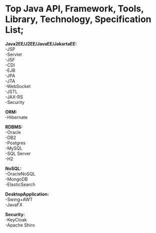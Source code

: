 # Top Java API, Framework, Tools, Library, Technology, Specification List;



<b>Java2EE/J2EE/JavaEE/JakartaEE:</b> <br/>
-JSP <br/>
-Servlet <br/>
-JSF <br/>
-CDI <br/>
-EJB <br/>
-JPA <br/>
-JTA <br/>
-WebSocket <br/>
-JSTL <br/>
-JAX-RS <br/>
-Security <br/>

<b>ORM:</b> <br/>
-Hibernate <br/>

<b>RDBMS:</b> <br/>
-Oracle <br/>
-DB2 <br/>
-Postgres <br/>
-MySQL <br/>
-SQL Server <br/>
-H2 <br/>

<b>NoSQL:</b> <br/>
-OracleNoSQL <br/>
-MongoDB <br/>
-ElasticSearch <br/>

<b>DesktopApplication:</b> <br/>
-Swing+AWT <br/>
-JavaFX <br/>

<b>Security:</b> <br/>
-KeyCloak <br/>
-Apache Shiro <br/>



